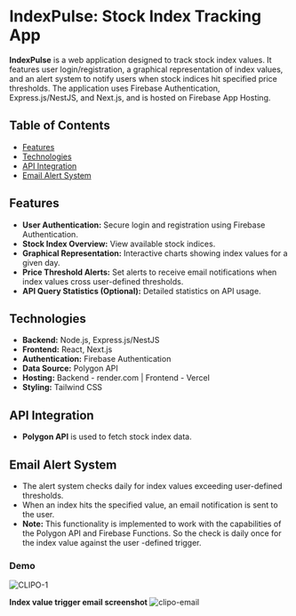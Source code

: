 # IndexPulse: Stock Index Tracking App

**IndexPulse** is a web application designed to track stock index values. It features user login/registration, a graphical representation of index values, and an alert system to notify users when stock indices hit specified price thresholds. The application uses Firebase Authentication, Express.js/NestJS, and Next.js, and is hosted on Firebase App Hosting.

## Table of Contents

- [Features](#features)
- [Technologies](#technologies)
- [API Integration](#api-integration)
- [Email Alert System](#email-alert-system)

## Features

- **User Authentication:** Secure login and registration using Firebase Authentication.
- **Stock Index Overview:** View available stock indices.
- **Graphical Representation:** Interactive charts showing index values for a given day.
- **Price Threshold Alerts:** Set alerts to receive email notifications when index values cross user-defined thresholds.
- **API Query Statistics (Optional):** Detailed statistics on API usage.

## Technologies

- **Backend:** Node.js, Express.js/NestJS
- **Frontend:** React, Next.js
- **Authentication:** Firebase Authentication
- **Data Source:** Polygon API
- **Hosting:** Backend - render.com | Frontend - Vercel
- **Styling:** Tailwind CSS

## API Integration

- **Polygon API** is used to fetch stock index data. 

## Email Alert System

- The alert system checks daily for index values exceeding user-defined thresholds.
- When an index hits the specified value, an email notification is sent to the user.
- **Note:** This functionality is implemented to work with the capabilities of the Polygon API and Firebase Functions. So the check is daily once for the index value against the user -defined trigger.




### Demo

![CLIPO-1](https://github.com/sachintom999/market-index-tracker/assets/62328681/65072f5b-3dc4-4eaa-a2f5-cd96549b7180)


**Index value trigger email screenshot**
![clipo-email](https://github.com/sachintom999/market-index-tracker/assets/62328681/c374c851-62ce-41a1-8086-210acae2316a)
